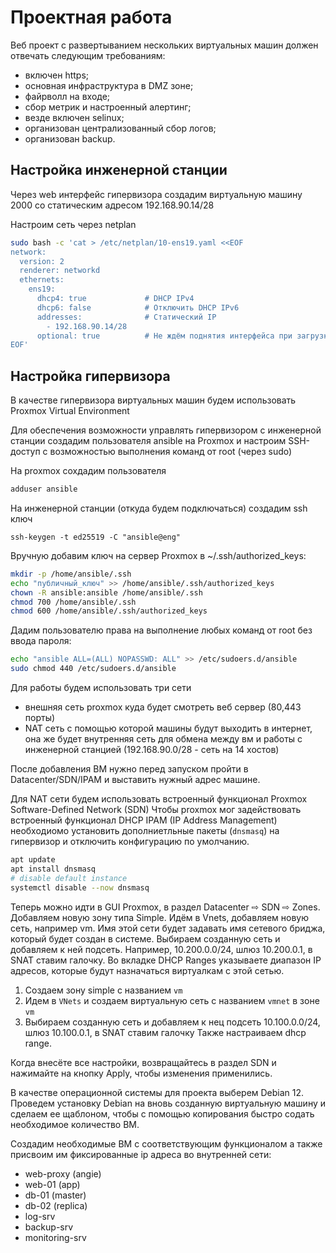 # Проектная работа

Веб проект с развертыванием нескольких виртуальных машин должен отвечать следующим требованиям:

- включен https;
- основная инфраструктура в DMZ зоне;
- файрволл на входе;
- сбор метрик и настроенный алертинг;
- везде включен selinux;
- организован централизованный сбор логов;
- организован backup.

## Настройка инженерной станции
Через web интерфейс гипервизора создадим виртуальную машину 2000 со статическим адресом 192.168.90.14/28

Настроим сеть через netplan

```sh
sudo bash -c 'cat > /etc/netplan/10-ens19.yaml <<EOF
network:
  version: 2
  renderer: networkd
  ethernets:
    ens19:
      dhcp4: true             # DHCP IPv4
      dhcp6: false            # Отключить DHCP IPv6
      addresses:              # Статический IP
        - 192.168.90.14/28
      optional: true          # Не ждём поднятия интерфейса при загрузке
EOF'
```

## Настройка гипервизора
В качестве гипервизора виртуальных машин будем использовать Proxmox Virtual Environment

Для обеспечения возможности управлять гипервизором с инженерной станции создадим пользователя ansible на Proxmox и настроим SSH-доступ с возможностью выполнения команд от root (через sudo)

На proxmox сохдадим пользователя
```sh
adduser ansible
```

На инженерной станции (откуда будем подключаться) создадим ssh ключ
```
ssh-keygen -t ed25519 -C "ansible@eng"
```
Вручную добавим ключ на сервер Proxmox в ~/.ssh/authorized_keys:
```sh
mkdir -p /home/ansible/.ssh
echo "публичный_ключ" >> /home/ansible/.ssh/authorized_keys
chown -R ansible:ansible /home/ansible/.ssh
chmod 700 /home/ansible/.ssh
chmod 600 /home/ansible/.ssh/authorized_keys
```
Дадим пользователю права на выполнение любых команд от root без ввода пароля:
```sh
echo "ansible ALL=(ALL) NOPASSWD: ALL" >> /etc/sudoers.d/ansible
sudo chmod 440 /etc/sudoers.d/ansible
```

Для работы будем использовать три сети
- внешняя сеть proxmox куда будет смотреть веб сервер (80,443 порты)
- NAT сеть с помощью которой машины будут выходить в интернет, она же будет внутренняя сеть для обмена между вм и работы с инженерной станцией (192.168.90.0/28 - сеть на 14 хостов)

После добавления ВМ нужно перед запуском пройти в Datacenter/SDN/IPAM и выставить нужный адрес машине.

Для NAT сети будем использовать встроенный функционал Proxmox Software-Defined Network (SDN)
Чтобы proxmox мог задействовать встроенный функционал DHCP IPAM (IP Address Management) необходиомо установить дополниетльные пакеты (`dnsmasq`) на гипервизор и отключить конфигурацию по умолчанию.

```sh
apt update
apt install dnsmasq
# disable default instance
systemctl disable --now dnsmasq
```

Теперь можно идти в GUI Proxmox, в раздел Datacenter ⇨ SDN ⇨ Zones. Добавляем новую зону типа Simple. Идём в Vnets, добавляем новую сеть, например vm. Имя этой сети будет задавать имя сетевого бриджа, который будет создан в системе. Выбираем созданную сеть и добавляем к ней подсеть. Например, 10.200.0.0/24, шлюз 10.200.0.1, в SNAT ставим галочку. Во вкладке DHCP Ranges указываете диапазон IP адресов, которые будут назначаться виртуалкам с этой сетью.

1. Создаем зону simple с названием `vm`
2. Идем в `VNets` и создаем виртуальную сеть с названием `vmnet` в зоне `vm`
3. Выбираем созданную сеть и добавляем к нец подсеть 10.100.0.0/24, шлюз 10.100.0.1, в SNAT ставим галочку Также настраиваем dhcp range.

Когда внесёте все настройки, возвращайтесь в раздел SDN и нажимайте на кнопку Apply, чтобы изменения применились.

В качестве операционной системы для проекта выберем Debian 12. Проведем установку Debian на вновь созданную виртуальную машину и сделаем ее щаблоном, чтобы с помощью копирования быстро содать необходимое количество ВМ.

Создадим необходимые ВМ с соответствующим функционалом а также присвоим им фиксированные ip адреса во внутренней сети:
- web-proxy (angie)
- web-01 (app)
- db-01 (master)
- db-02 (replica)
- log-srv
- backup-srv
- monitoring-srv

